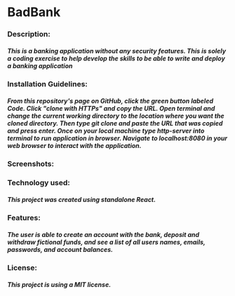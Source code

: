 # BadBank

### Description: 
##### This is a banking application without any security features. This is solely a coding exercise to help develop the skills to be able to write and deploy a banking application

### Installation Guidelines: 
##### From this repository's page on GitHub, click the green button labeled Code. Click "clone with HTTPs" and copy the URL. Open terminal and change the current working directory to the location where you want the cloned directory. Then type git clone and paste the URL that was copied and press enter. Once on your local machine type http-server into terminal to run application in browser. Navigate to localhost:8080 in your web browser to interact with the application. 

### Screenshots:


### Technology used:
##### This project was created using standalone React.

### Features:
##### The user is able to create an account with the bank, deposit and withdraw fictional funds, and see a list of all users names, emails, passwords, and account balances.

### License: 
##### This project is using a MIT license. 
